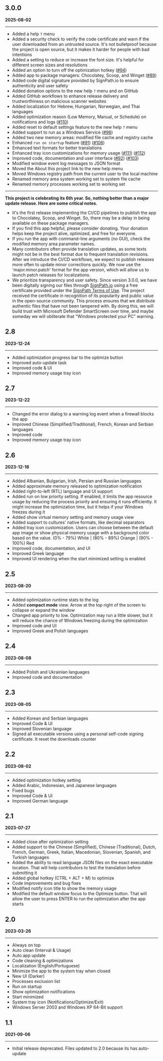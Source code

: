 ## 3.0.0

**2025-08-02**

---

- Added a help `?` menu
- Added a security check to verify the code certificate and warn if the user downloaded from an untrusted source. It's not bulletproof because the project is open source, but it makes it harder for people with bad intentions
- Added a setting to reduce or increase the font size. It's helpful for different screen sizes and resolutions
- Added an option to turn off the optimization hotkey ([#94](https://github.com/IgorMundstein/WinMemoryCleaner/issues/94))
- Added app to package managers: Chocolatey, Scoop, and Winget ([#89](https://github.com/IgorMundstein/WinMemoryCleaner/issues/89))
- Added code digital signature provided by SignPath.io to ensure authenticity and user safety
- Added donation options to the new help `?` menu and on GitHub
- Added GitHub workflows to enhance release delivery and trustworthiness on malicious scanner websites
- Added localization for Hebrew, Hungarian, Norwegian, and Thai languages
- Added optimization reason (Low Memory, Manual, or Schedule) on notifications and logs ([#110](https://github.com/IgorMundstein/WinMemoryCleaner/issues/110))
- Added reset to default settings feature to the new help `?` menu
- Added support to run as a Windows Service ([#96](https://github.com/IgorMundstein/WinMemoryCleaner/issues/96))
- Added two new memory areas: modified file cache and registry cache
- Enhanced `run on startup` feature ([#91](https://github.com/IgorMundstein/WinMemoryCleaner/issues/91)) ([#108](https://github.com/IgorMundstein/WinMemoryCleaner/issues/108))
- Enhanced text formats for better translations
- Enhanced tray icon customizations for memory usage ([#111](https://github.com/IgorMundstein/WinMemoryCleaner/issues/111)) ([#112](https://github.com/IgorMundstein/WinMemoryCleaner/issues/112))
- Improved code, documentation and user interface ([#92](https://github.com/IgorMundstein/WinMemoryCleaner/issues/92)) ([#103](https://github.com/IgorMundstein/WinMemoryCleaner/issues/103))
- Modified window event log messages to JSON format
- Moved the About this project link to the new help menu
- Moved Windows registry path from the current user to the local machine
- Renamed memory area system working set to system file cache
- Renamed memory processes working set to working set

---

**This project is celebrating its 6th year. So, nothing better than a major update release. Here are some critical notes.**
- It's the first release implementing the CI/CD pipelines to publish the app to Chocolatey, Scoop, and Winget. So, there may be a delay in being available on these package managers.
- If you find this app helpful, please consider donating. Your donation helps keep the project alive, optimized, and free for everyone.
- If you run the app with command-line arguments (no GUI), check the modified memory area parameter names.
- Many contributors often provide translation updates, as some texts might not be in the best format due to frequent translation revisions. After we introduce the CI/CD workflows, we expect to publish releases more often to update minor corrections quickly. We now use the 'major.minor.patch' format for the app version, which will allow us to launch patch releases for localizations.
- We prioritize transparency and user safety. Since version 3.0.0, we have been digitally signing our files through [SignPath.io](https://about.signpath.io/product/open-source) using a free certificate provided under the [SignPath Terms of Use](https://signpath.org/terms). The project received the certificate in recognition of its popularity and public value in the open-source community. This process ensures that we distribute authentic files that have not been tampered with. By doing this, we will build trust with Microsoft Defender SmartScreen over time, and maybe someday we will obliterate that "Windows protected your PC" warning.

## 2.8

**2023-12-24**

---

- Added optimization progress bar to the optimize button
- Improved auto-update task
- Improved code & UI
- Improved memory usage tray icon

## 2.7

**2023-12-22**

---

- Changed the error dialog to a warning log event when a firewall blocks the app
- Improved Chinese (Simplified/Traditional), French, Korean and Serbian languages
- Improved code
- Improved memory usage tray icon

## 2.6

**2023-12-18**

---

- Added Albanian, Bulgarian, Irish, Persian and Russian languages
- Added approximate memory released to optimization notification
- Added right-to-left (RTL) language and UI support
- Added run on low priority setting. If enabled, it limits the app resource usage by reducing the process priority and ensuring it runs efficiently. It might increase the optimization time, but it helps if your Windows freezes during it
- Added show virtual memory setting and memory usage view
- Added support to cultures' native formats, like decimal separators
- Added tray icon customization. Users can choose between the default app image or show physical memory usage with a background color based on the value. (0% - 79%) White | (80% - 89%) Orange | (90% - 100%) Red
- Improved code, documentation, and UI
- Improved Greek language
- Improved UI rendering when the start minimized setting is enabled


## 2.5

**2023-08-20**

---

- Added optimization runtime stats to the log
- Added **compact mode** view. Arrow at the top right of the screen to collapse or expand the window
- Changed app priority to low. Optimization may run a little slower, but it will reduce the chance of Windows freezing during the optimization
- Improved code and UI
- Improved Greek and Polish languages

## 2.4

**2023-08-08**

---

- Added Polish and Ukrainian languages
- Improved code and documentation

## 2.3

**2023-08-05**

---

- Added Korean and Serbian languages
- Improved Code & UI
- Improved Slovenian language
- Signed all executable versions using a personal self-code signing certificate. It reset the downloads counter

## 2.2

**2023-08-02**

---

- Added optimization hotkey setting
- Added Arabic, Indonesian, and Japanese languages
- Fixed bugs
- Improved Code & UI
- Improved German language

## 2.1

**2023-07-27**

---

- Added close after optimization setting
- Added support to the Chinese (Simplified), Chinese (Traditional), Dutch, French, German, Greek, Italian, Macedonian, Slovenian, Spanish, and Turkish languages
- Added the ability to read language JSON files on the exact executable location. That will help contributors to test the translation before submitting it
- Added global hotkey (CTRL + ALT + M) to optimize
- Code improvements and bug fixes
- Modified notify icon title to show the memory usage
- Modified the default window focus to the Optimize button. That will allow the user to press ENTER to run the optimization after the app starts


## 2.0

**2023-03-26**

---

-  Always on top
-  Auto clean (Interval & Usage)
-  Auto app update
-  Code cleaning & optimizations
-  Localization (English/Portuguese)
-  Minimize the app to the system tray when closed
-  New UI (Darker)
-  Processes exclusion list
-  Run on startup
-  Show optimization notifications
-  Start minimized
-  System tray icon (Notifications/Optimize/Exit)
-  Windows Server 2003 and Windows XP 64-Bit support


## 1.1

**2021-09-06**

---

* Initial release deprecated. Files updated to 2.0 because its has auto-update
